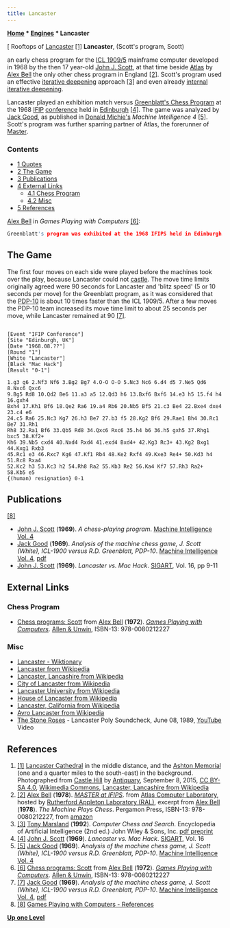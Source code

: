 ```yaml
---
title: Lancaster
---
```

**[Home](Home "Home") \* [Engines](Engines "Engines") \* Lancaster**



[ Rooftops of [Lancaster](https://en.wikipedia.org/wiki/Lancaster,_Lancashire) <a id="cite-note-1" href="#cite-ref-1">[1]</a>
**Lancaster**, (Scott's program, Scott)  

an early chess program for the [ICL 1909/5](index.php?title=ICL_1900&action=edit&redlink=1 "ICL 1900 (page does not exist)") mainframe computer developed in 1968 by the then 17 year-old [John J. Scott](John_J._Scott "John J. Scott"), at that time beside [Atlas](Atlas "Atlas") by [Alex Bell](Alex_Bell "Alex Bell") the only other chess program in England <a id="cite-note-2" href="#cite-ref-2">[2]</a>. Scott's program used an effective [iterative deepening](Iterative_Deepening "Iterative Deepening") approach <a id="cite-note-3" href="#cite-ref-3">[3]</a> and even already [internal iterative deepening](Internal_Iterative_Deepening "Internal Iterative Deepening").


Lancaster played an exhibition match versus [Greenblatt's Chess Program](Mac_Hack "Mac Hack") at the 1968 [IFIP](IFIP "IFIP") [conference](Conferences#IFIP4 "Conferences") held in [Edinburgh](https://en.wikipedia.org/wiki/Edinburgh) <a id="cite-note-4" href="#cite-ref-4">[4]</a>. The game was analyzed by [Jack Good](Jack_Good "Jack Good"), as published in [Donald Michie's](Donald_Michie "Donald Michie") *Machine Intelligence 4* <a id="cite-note-5" href="#cite-ref-5">[5]</a>. Scott's program was further sparring partner of Atlas, the forerunner of [Master](Master "Master"). 



### Contents


* [1 Quotes](#quotes)
* [2 The Game](#the-game)
* [3 Publications](#publications)
* [4 External Links](#external-links)
	+ [4.1 Chess Program](#chess-program)
	+ [4.2 Misc](#misc)
* [5 References](#references)






[Alex Bell](Alex_Bell "Alex Bell") in *Games Playing with Computers* <a id="cite-note-6" href="#cite-ref-6">[6]</a>: 




```C++
Greenblatt's program was exhibited at the 1968 IFIPS held in Edinburgh. It was a major attraction, drawing large crowds who cheered the program on to a win against the majority of its opponents. A special match was arranged between the program and one written by John Scott for the ICL 1909/5. An analysis of this game was made by I. J. Good, with the comment that Scott's program had a chance to draw at the 58th move, but made a bad move and then resigned. Because it was generally agreed that Greenblatt's program was the best to that date, Scott's program had done well to last so long. Both these programs were powerful opening and middle game players but became, from recorded games, relatively weak should they reach an end game. It seemed to the author that if it were possible to play a vigorous swapping strategy in order to reach an end game quickly then, even with a queen advantage, neither program would be actually able to realise the mate. 

```





## The Game


The first four moves on each side were played before the machines took over the play, because Lancaster could not [castle](Castling "Castling"). The move time limits originally agreed were 90 seconds for Lancaster and 'blitz speed' (5 or 10 seconds per move) for the Greenblatt program, as it was considered that the [PDP-10](PDP-10 "PDP-10") is about 10 times faster than the ICL 1909/5. After a few moves the PDP-10 team increased its move time limit to about 25 seconds per move, while Lancaster remained at 90 <a id="cite-note-7" href="#cite-ref-7">[7]</a>.




```

[Event "IFIP Conference"]
[Site "Edinburgh, UK"]
[Date "1968.08.??"]
[Round "1"]
[White "Lancaster"]
[Black "Mac Hack"]
[Result "0-1"]

1.g3 g6 2.Nf3 Nf6 3.Bg2 Bg7 4.O-O O-O 5.Nc3 Nc6 6.d4 d5 7.Ne5 Qd6 8.Nxc6 Qxc6
9.Bg5 Rd8 10.Qd2 Be6 11.a3 a5 12.Qd3 h6 13.Bxf6 Bxf6 14.e3 h5 15.f4 h4 16.gxh4 
Bxh4 17.Kh1 Bf6 18.Qe2 Ra6 19.a4 Rb6 20.Nb5 Bf5 21.c3 Be4 22.Bxe4 dxe4 23.c4 e6 
24.c5 Ra6 25.Nc3 Kg7 26.h3 Be7 27.b3 f5 28.Kg2 Bf6 29.Rae1 Bh4 30.Rc1 Be7 31.Rh1 
Rh8 32.Ra1 Bf6 33.Qb5 Rd8 34.Qxc6 Rxc6 35.h4 b6 36.h5 gxh5 37.Rhg1 bxc5 38.Kf2+ 
Kh6 39.Nb5 cxd4 40.Nxd4 Rxd4 41.exd4 Bxd4+ 42.Kg3 Rc3+ 43.Kg2 Bxg1 44.Kxg1 Rxb3 
45.Rc1 e3 46.Rxc7 Kg6 47.Kf1 Rb4 48.Ke2 Rxf4 49.Kxe3 Re4+ 50.Kd3 h4 51.Rc8 Rxa4 
52.Kc2 h3 53.Kc3 h2 54.Rh8 Ra2 55.Kb3 Re2 56.Ka4 Kf7 57.Rh3 Ra2+ 58.Kb5 e5 
{(human) resignation} 0-1

```

## Publications


<a id="cite-note-8" href="#cite-ref-8">[8]</a>



* [John J. Scott](John_J._Scott "John J. Scott") (**1969**). *A chess-playing program*. [Machine Intelligence Vol. 4](http://www.doc.ic.ac.uk/~shm/MI/mi4.html)
* [Jack Good](Jack_Good "Jack Good") (**1969**). *Analysis of the machine chess game, J. Scott (White), ICL-1900 versus R.D. Greenblatt, PDP-10*. [Machine Intelligence Vol. 4](http://www.doc.ic.ac.uk/~shm/MI/mi4.html), [pdf](http://aitopics.org/sites/default/files/classic/Machine%20Intelligence%204/MI4-Ch14-Good.pdf)
* [John J. Scott](John_J._Scott "John J. Scott") (**1969**). *Lancaster vs. Mac Hack*. [SIGART](ACM#SIG "ACM"), Vol. 16, pp 9-11


## External Links


### Chess Program


* [Chess programs: Scott](http://www.chilton-computing.org.uk/acl/literature/books/gamesplaying/p005.htm#index22) from [Alex Bell](Alex_Bell "Alex Bell") (**1972**). *[Games Playing with Computers](http://www.chilton-computing.org.uk/acl/literature/books/gamesplaying/overview.htm)*. [Allen & Unwin](https://en.wikipedia.org/wiki/Allen_%26_Unwin), ISBN-13: 978-0080212227


### Misc


* [Lancaster - Wiktionary](https://en.wiktionary.org/wiki/Lancaster)
* [Lancaster from Wikipedia](https://en.wikipedia.org/wiki/Lancaster)
* [Lancaster, Lancashire from Wikipedia](https://en.wikipedia.org/wiki/Lancaster,_Lancashire)
* [City of Lancaster from Wikipedia](https://en.wikipedia.org/wiki/City_of_Lancaster)
* [Lancaster University from Wikipedia](https://en.wikipedia.org/wiki/Lancaster_University)
* [House of Lancaster from Wikipedia](https://en.wikipedia.org/wiki/House_of_Lancaster)
* [Lancaster, California from Wikipedia](https://en.wikipedia.org/wiki/Lancaster,_California)
* [Avro Lancaster from Wikipedia](https://en.wikipedia.org/wiki/Avro_Lancaster)
* [The Stone Roses](https://en.wikipedia.org/wiki/The_Stone_Roses) - Lancaster Poly Soundcheck, June 08, 1989, [YouTube](https://en.wikipedia.org/wiki/YouTube) Video


 
## References


1. <a id="cite-ref-1" href="#cite-note-1">[1]</a> [Lancaster Cathedral](https://en.wikipedia.org/wiki/Lancaster_Cathedral) in the middle distance, and the [Ashton Memorial](https://en.wikipedia.org/wiki/Ashton_Memorial) (one and a quarter miles to the south-east) in the background. Photographed from [Castle Hill](https://en.wikipedia.org/wiki/Judges%27_Lodgings,_Lancaster) by [Antiquary](https://commons.wikimedia.org/wiki/User:Antiquary), September 8, 2015, [CC BY-SA 4.0](https://creativecommons.org/licenses/by-sa/4.0/deed.en), [Wikimedia Commons](https://en.wikipedia.org/wiki/Wikimedia_Commons), [Lancaster, Lancashire from Wikipedia](https://en.wikipedia.org/wiki/Lancaster,_Lancashire)
2. <a id="cite-ref-2" href="#cite-note-2">[2]</a> [Alex Bell](Alex_Bell "Alex Bell") (**1978**). *[MASTER at IFIPS](http://www.chilton-computing.org.uk/acl/applications/cocoa/p008.htm)*. from [Atlas Computer Laboratory](Atlas_Computer_Laboratory "Atlas Computer Laboratory"), hosted by [Rutherford Appleton Laboratory (RAL)](https://en.wikipedia.org/wiki/Rutherford_Appleton_Laboratory), excerpt from [Alex Bell](Alex_Bell "Alex Bell") (**1978**). *The Machine Plays Chess*. Pergamon Press, ISBN-13: 978-0080212227, from [amazon](http://www.amazon.com/Machine-Plays-Chess-Pergamon/dp/0080212220)
3. <a id="cite-ref-3" href="#cite-note-3">[3]</a> [Tony Marsland](Tony_Marsland "Tony Marsland") (**1992**). *Computer Chess and Search*. Encyclopedia of Artificial Intelligence (2nd ed.) John Wiley & Sons, Inc. [pdf preprint](http://webdocs.cs.ualberta.ca/~tony/RecentPapers/Marsland-CCandSearch-1991.pdf)
4. <a id="cite-ref-4" href="#cite-note-4">[4]</a> [John J. Scott](John_J._Scott "John J. Scott") (**1969**). *Lancaster vs. Mac Hack*. [SIGART](ACM#SIG "ACM"), Vol. 16
5. <a id="cite-ref-5" href="#cite-note-5">[5]</a> [Jack Good](Jack_Good "Jack Good") (**1969**). *Analysis of the machine chess game, J. Scott (White), ICL-1900 versus R.D. Greenblatt, PDP-10*. [Machine Intelligence Vol. 4](http://www.doc.ic.ac.uk/~shm/MI/mi4.html)
6. <a id="cite-ref-6" href="#cite-note-6">[6]</a> [Chess programs: Scott](http://www.chilton-computing.org.uk/acl/literature/books/gamesplaying/p005.htm#index22) from [Alex Bell](Alex_Bell "Alex Bell") (**1972**). *[Games Playing with Computers](http://www.chilton-computing.org.uk/acl/literature/books/gamesplaying/overview.htm)*. [Allen & Unwin](https://en.wikipedia.org/wiki/Allen_%26_Unwin), ISBN-13: 978-0080212227
7. <a id="cite-ref-7" href="#cite-note-7">[7]</a> [Jack Good](Jack_Good "Jack Good") (**1969**). *Analysis of the machine chess game, J. Scott (White), ICL-1900 versus R.D. Greenblatt, PDP-10*. [Machine Intelligence Vol. 4](http://www.doc.ic.ac.uk/~shm/MI/mi4.html), [pdf](http://aitopics.org/sites/default/files/classic/Machine%20Intelligence%204/MI4-Ch14-Good.pdf)
8. <a id="cite-ref-8" href="#cite-note-8">[8]</a> [Games Playing with Computers - References](http://www.chilton-computing.org.uk/acl/literature/books/gamesplaying/references.htm)

**[Up one Level](Engines "Engines")**







 
